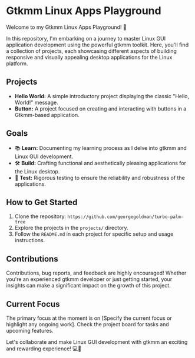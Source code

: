 # Gtkmm Linux Apps Playground

Welcome to my Gtkmm Linux Apps Playground! 🎉

In this repository, I'm embarking on a journey to master Linux GUI application development using the powerful gtkmm toolkit. Here, you'll find a collection of projects, each showcasing different aspects of building responsive and visually appealing desktop applications for the Linux platform.

## Projects

- **Hello World:** A simple introductory project displaying the classic "Hello, World!" message.
- **Button:** A project focused on creating and interacting with buttons in a Gtkmm-based application.

## Goals

- 📚 **Learn:** Documenting my learning process as I delve into gtkmm and Linux GUI development.
- 🛠️ **Build:** Crafting functional and aesthetically pleasing applications for the Linux desktop.
- 🧪 **Test:** Rigorous testing to ensure the reliability and robustness of the applications.

## How to Get Started

1. Clone the repository: `https://github.com/georgegoldman/turbo-palm-tree`
2. Explore the projects in the `projects/` directory.
3. Follow the `README.md` in each project for specific setup and usage instructions.

## Contributions

Contributions, bug reports, and feedback are highly encouraged! Whether you're an experienced gtkmm developer or just getting started, your insights can make a significant impact on the growth of this project.

## Current Focus

The primary focus at the moment is on [Specify the current focus or highlight any ongoing work]. Check the project board for tasks and upcoming features.

Let's collaborate and make Linux GUI development with gtkmm an exciting and rewarding experience! 💻🚀
